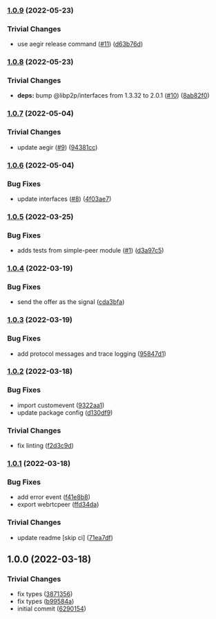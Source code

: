 ### [1.0.9](https://github.com/libp2p/js-libp2p-webrtc-peer/compare/v1.0.8...v1.0.9) (2022-05-23)


### Trivial Changes

* use aegir release command ([#11](https://github.com/libp2p/js-libp2p-webrtc-peer/issues/11)) ([d63b76d](https://github.com/libp2p/js-libp2p-webrtc-peer/commit/d63b76daa1e0d6652541afb1248eb49d4cb9e5ea))

### [1.0.8](https://github.com/libp2p/js-libp2p-webrtc-peer/compare/v1.0.7...v1.0.8) (2022-05-23)


### Trivial Changes

* **deps:** bump @libp2p/interfaces from 1.3.32 to 2.0.1 ([#10](https://github.com/libp2p/js-libp2p-webrtc-peer/issues/10)) ([8ab82f0](https://github.com/libp2p/js-libp2p-webrtc-peer/commit/8ab82f00667ce2b88fc5fa72016070fe95ea4cfb))

### [1.0.7](https://github.com/libp2p/js-libp2p-webrtc-peer/compare/v1.0.6...v1.0.7) (2022-05-04)


### Trivial Changes

* update aegir ([#9](https://github.com/libp2p/js-libp2p-webrtc-peer/issues/9)) ([94381cc](https://github.com/libp2p/js-libp2p-webrtc-peer/commit/94381cc2a31289bcbf2115745484cad0d97a4719))

### [1.0.6](https://github.com/libp2p/js-libp2p-webrtc-peer/compare/v1.0.5...v1.0.6) (2022-05-04)


### Bug Fixes

* update interfaces ([#8](https://github.com/libp2p/js-libp2p-webrtc-peer/issues/8)) ([4f03ae7](https://github.com/libp2p/js-libp2p-webrtc-peer/commit/4f03ae7cf31a45928845622016321b80e7071625))

### [1.0.5](https://github.com/libp2p/js-libp2p-webrtc-peer/compare/v1.0.4...v1.0.5) (2022-03-25)


### Bug Fixes

* adds tests from simple-peer module ([#1](https://github.com/libp2p/js-libp2p-webrtc-peer/issues/1)) ([d3a97c5](https://github.com/libp2p/js-libp2p-webrtc-peer/commit/d3a97c5c0380bd7c7d8ed87651704c92e18423c6))

### [1.0.4](https://github.com/libp2p/js-libp2p-webrtc-peer/compare/v1.0.3...v1.0.4) (2022-03-19)


### Bug Fixes

* send the offer as the signal ([cda3bfa](https://github.com/libp2p/js-libp2p-webrtc-peer/commit/cda3bfa2999ebba5c10a500277bc6a35d3fc4d90))

### [1.0.3](https://github.com/libp2p/js-libp2p-webrtc-peer/compare/v1.0.2...v1.0.3) (2022-03-19)


### Bug Fixes

* add protocol messages and trace logging ([95847d1](https://github.com/libp2p/js-libp2p-webrtc-peer/commit/95847d1b22a242a9da25191aa57f4f28177cf29d))

### [1.0.2](https://github.com/libp2p/js-libp2p-webrtc-peer/compare/v1.0.1...v1.0.2) (2022-03-18)


### Bug Fixes

* import customevent ([9322aa1](https://github.com/libp2p/js-libp2p-webrtc-peer/commit/9322aa18c7916e05b8287799977562194cff9684))
* update package config ([d130df9](https://github.com/libp2p/js-libp2p-webrtc-peer/commit/d130df91dba155210fe07923b7f985c21725373a))


### Trivial Changes

* fix linting ([f2d3c9d](https://github.com/libp2p/js-libp2p-webrtc-peer/commit/f2d3c9d93a2a697cc9187d0688fd047714cd980e))

### [1.0.1](https://github.com/libp2p/js-libp2p-webrtc-peer/compare/v1.0.0...v1.0.1) (2022-03-18)


### Bug Fixes

* add error event ([f41e8b8](https://github.com/libp2p/js-libp2p-webrtc-peer/commit/f41e8b8d924815a617d9cc353808b0272e06bf6c))
* export webrtcpeer ([ffd34da](https://github.com/libp2p/js-libp2p-webrtc-peer/commit/ffd34da353194a2175f5869aedf646d55fbb4b71))


### Trivial Changes

* update readme [skip ci] ([71ea7df](https://github.com/libp2p/js-libp2p-webrtc-peer/commit/71ea7dfe205c660ce0bf4bc6d2945bfc0d5d257a))

## 1.0.0 (2022-03-18)


### Trivial Changes

* fix types ([3871356](https://github.com/libp2p/js-libp2p-webrtc-peer/commit/387135651242f9a4dc6a7ad72f8ae6de13715c84))
* fix types ([b99584a](https://github.com/libp2p/js-libp2p-webrtc-peer/commit/b99584ade619983ae2525a37e9622745a0b50f99))
* initial commit ([6290154](https://github.com/libp2p/js-libp2p-webrtc-peer/commit/62901541e2c30a5a14a500d45deec41fbf28da98))
